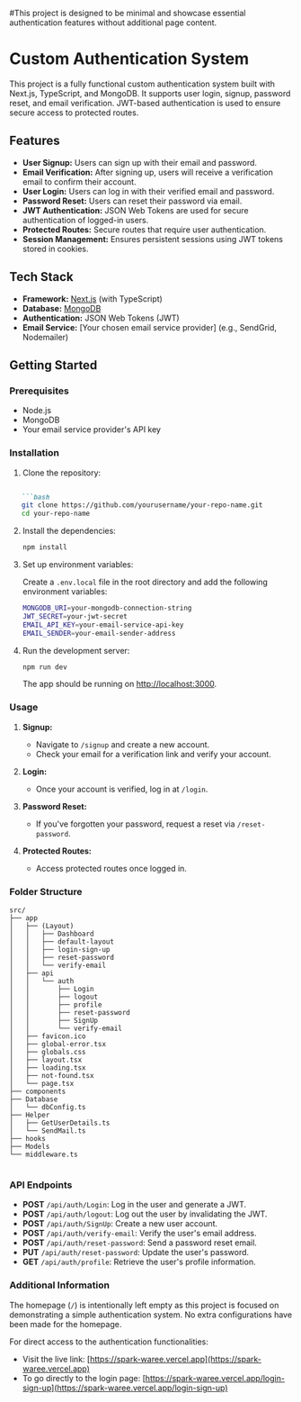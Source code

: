 

#This project is designed to be minimal and showcase essential authentication features without additional page content.

# Custom Authentication System

This project is a fully functional custom authentication system built with Next.js, TypeScript, and MongoDB. It supports user login, signup, password reset, and email verification. JWT-based authentication is used to ensure secure access to protected routes.

## Features

- **User Signup:** Users can sign up with their email and password.
- **Email Verification:** After signing up, users will receive a verification email to confirm their account.
- **User Login:** Users can log in with their verified email and password.
- **Password Reset:** Users can reset their password via email.
- **JWT Authentication:** JSON Web Tokens are used for secure authentication of logged-in users.
- **Protected Routes:** Secure routes that require user authentication.
- **Session Management:** Ensures persistent sessions using JWT tokens stored in cookies.

## Tech Stack

- **Framework:** [Next.js](https://nextjs.org/) (with TypeScript)
- **Database:** [MongoDB](https://www.mongodb.com/)
- **Authentication:** JSON Web Tokens (JWT)
- **Email Service:** [Your chosen email service provider] (e.g., SendGrid, Nodemailer)

## Getting Started

### Prerequisites

- Node.js
- MongoDB
- Your email service provider's API key

### Installation

1. Clone the repository:
```markdown

   ```bash
   git clone https://github.com/yourusername/your-repo-name.git
   cd your-repo-name
   ```

2. Install the dependencies:

   ```bash
   npm install
   ```

3. Set up environment variables:

   Create a `.env.local` file in the root directory and add the following environment variables:

   ```bash
   MONGODB_URI=your-mongodb-connection-string
   JWT_SECRET=your-jwt-secret
   EMAIL_API_KEY=your-email-service-api-key
   EMAIL_SENDER=your-email-sender-address
   ```

4. Run the development server:

   ```bash
   npm run dev
   ```

   The app should be running on [http://localhost:3000](http://localhost:3000).

### Usage

1. **Signup:**
   - Navigate to `/signup` and create a new account.
   - Check your email for a verification link and verify your account.

2. **Login:**
   - Once your account is verified, log in at `/login`.

3. **Password Reset:**
   - If you've forgotten your password, request a reset via `/reset-password`.

4. **Protected Routes:**
   - Access protected routes once logged in.

### Folder Structure

```plaintext
src/
├── app
│   ├── (Layout)
│   │   ├── Dashboard
│   │   ├── default-layout
│   │   ├── login-sign-up
│   │   ├── reset-password
│   │   └── verify-email
│   ├── api
│   │   └── auth
│   │       ├── Login
│   │       ├── logout
│   │       ├── profile
│   │       ├── reset-password
│   │       ├── SignUp
│   │       └── verify-email
│   ├── favicon.ico
│   ├── global-error.tsx
│   ├── globals.css
│   ├── layout.tsx
│   ├── loading.tsx
│   ├── not-found.tsx
│   └── page.tsx
├── components
├── Database
│   └── dbConfig.ts
├── Helper
│   ├── GetUserDetails.ts
│   └── SendMail.ts
├── hooks
├── Models
└── middleware.ts


```

### API Endpoints

- **POST** `/api/auth/Login`: Log in the user and generate a JWT.
- **POST** `/api/auth/logout`: Log out the user by invalidating the JWT.
- **POST** `/api/auth/SignUp`: Create a new user account.
- **POST** `/api/auth/verify-email`: Verify the user's email address.
- **POST** `/api/auth/reset-password`: Send a password reset email.
- **PUT** `/api/auth/reset-password`: Update the user's password.
- **GET** `/api/auth/profile`: Retrieve the user's profile information.


### Additional Information

The homepage (`/`) is intentionally left empty as this project is focused on demonstrating a simple authentication system. No extra configurations have been made for the homepage.

For direct access to the authentication functionalities:

- Visit the live link: [https://spark-waree.vercel.app](https://spark-waree.vercel.app)
- To go directly to the login page: [https://spark-waree.vercel.app/login-sign-up](https://spark-waree.vercel.app/login-sign-up)

